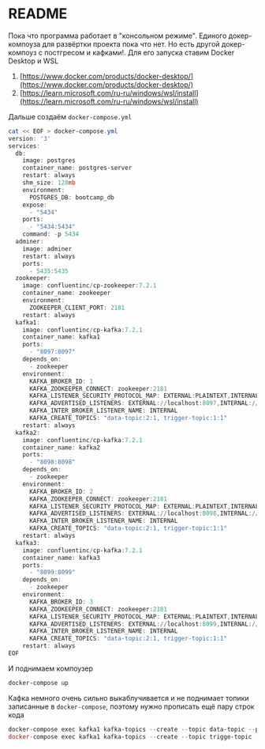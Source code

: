 # README

Пока что программа работает в "консольном режиме". Единого докер-компоуза для развёртки проекта пока что нет. Но есть другой докер-компоуз с постгресом и кафками!. Для его запуска ставим Docker Desktop и WSL

1. [https://www.docker.com/products/docker-desktop/](https://www.docker.com/products/docker-desktop/)
2. [https://learn.microsoft.com/ru-ru/windows/wsl/install](https://learn.microsoft.com/ru-ru/windows/wsl/install)

Дальше создаём `docker-compose.yml` 

```powershell
cat << EOF > docker-compose.yml
version: '3'
services:
  db:
    image: postgres
    container_name: postgres-server
    restart: always
    shm_size: 128mb
    environment:
      POSTGRES_DB: bootcamp_db
    expose:
      - "5434"
    ports:
      - "5434:5434"
    command: -p 5434
  adminer:
    image: adminer
    restart: always
    ports:
      - 5435:5435
  zookeeper:
    image: confluentinc/cp-zookeeper:7.2.1
    container_name: zookeeper
    environment:
      ZOOKEEPER_CLIENT_PORT: 2181
    restart: always
  kafka1:
    image: confluentinc/cp-kafka:7.2.1
    container_name: kafka1
    ports:
      - "8097:8097"
    depends_on:
      - zookeeper
    environment:
      KAFKA_BROKER_ID: 1
      KAFKA_ZOOKEEPER_CONNECT: zookeeper:2181
      KAFKA_LISTENER_SECURITY_PROTOCOL_MAP: EXTERNAL:PLAINTEXT,INTERNAL:PLAINTEXT
      KAFKA_ADVERTISED_LISTENERS: EXTERNAL://localhost:8097,INTERNAL://kafka1:9092
      KAFKA_INTER_BROKER_LISTENER_NAME: INTERNAL
      KAFKA_CREATE_TOPICS: "data-topic:2:1, trigger-topic:1:1"
    restart: always
  kafka2:
    image: confluentinc/cp-kafka:7.2.1
    container_name: kafka2
    ports:
      - "8098:8098"
    depends_on:
      - zookeeper
    environment:
      KAFKA_BROKER_ID: 2
      KAFKA_ZOOKEEPER_CONNECT: zookeeper:2181
      KAFKA_LISTENER_SECURITY_PROTOCOL_MAP: EXTERNAL:PLAINTEXT,INTERNAL:PLAINTEXT
      KAFKA_ADVERTISED_LISTENERS: EXTERNAL://localhost:8098,INTERNAL://kafka2:9092
      KAFKA_INTER_BROKER_LISTENER_NAME: INTERNAL
      KAFKA_CREATE_TOPICS: "data-topic:2:1, trigger-topic:1:1"
    restart: always
  kafka3:
    image: confluentinc/cp-kafka:7.2.1
    container_name: kafka3
    ports:
      - "8099:8099"
    depends_on:
      - zookeeper
    environment:
      KAFKA_BROKER_ID: 3
      KAFKA_ZOOKEEPER_CONNECT: zookeeper:2181
      KAFKA_LISTENER_SECURITY_PROTOCOL_MAP: EXTERNAL:PLAINTEXT,INTERNAL:PLAINTEXT
      KAFKA_ADVERTISED_LISTENERS: EXTERNAL://localhost:8099,INTERNAL://kafka3:9092
      KAFKA_INTER_BROKER_LISTENER_NAME: INTERNAL
      KAFKA_CREATE_TOPICS: "data-topic:2:1, trigger-topic:1:1"
    restart: always
EOF
```

И поднимаем компоузер

```powershell
docker-compose up
```

Кафка немного очень сильно выкаблучивается и не поднимает топики записанные в `docker-compose`, поэтому нужно прописать ещё пару строк кода

```powershell
docker-compose exec kafka1 kafka-topics --create --topic data-topic --partitions 2 --replication-factor 1 --if-not-exists --bootstrap-server localhost:9092
docker-compose exec kafka1 kafka-topics --create --topic trigge-topic --partitions 1 --replication-factor 1 --if-not-exists --bootstrap-server localhost:9092
```
